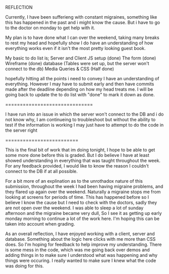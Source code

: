 REFLECTION

Currently, I have been sufferieng with constant migraines, something like this has happened in the past and i might know the cause. But i have to go to the doctor on monday to get help with it. 

My plan is to have done what I can over the weekend, taking many breaks to rest my head and hopefully show I do have an understanding of how everything works even if it isn't the most pretty looking guest book.

My basic to do list is;
Server and Client JS setup (done)
The form (done)
Wireframe (done)
database (Tables were set up, but the server won't connect to the db)
Media Queries & CSS (Half done)

hopefully hitting all the points i need to convey I have an understanding of everything. However I may have to submit early and then have commits made after the deadline depending on how my head treats me. I will be going back to update the to do list with "done" to mark it down as done. 


==============================

I have run into an issue in which the server won't connect to the DB and i do not know why, I am continueing to troubleshoot but without the ability to test if the information is working I may just have to attempt to do the code in the server right

=========================

This is the final bit of work that im doing tonight, I hope to be able to get some more done before this is graded. But I do believe I have at least showed understanding in everything that was taught throughout the week. For any feedback provided, I would like to know the reason I couldn't connect to the DB if at all possible. 

For a bit more of an explination as to the unrothadox nature of this submission, throughout the week I had been having migraine problems, and they flared up again over the weekend. Naturally a migraine stops me from looking at screens for periods of time. This has happened before so I believe I know the cause but I need to check with the doctors, sadly they are not open over the weekend. I was able to sleep a lot of sunday afternoon and the migraine became very dull, So I see it as getting up early monday morning to continue a lot of the work here. I'm hoping this can be taken into account when grading. 

As an overall reflection, I have enjoyed working with a client, server and database. Something about the logic here clicks with me more than CSS does. So I'm hoping for feedback to help improve my understanding. There is some mess in the code, which was me going back over demos and adding things in to make sure I understood what was happening and why things were occuring. I really wanted to make sure I knew what the code was doing for this. 